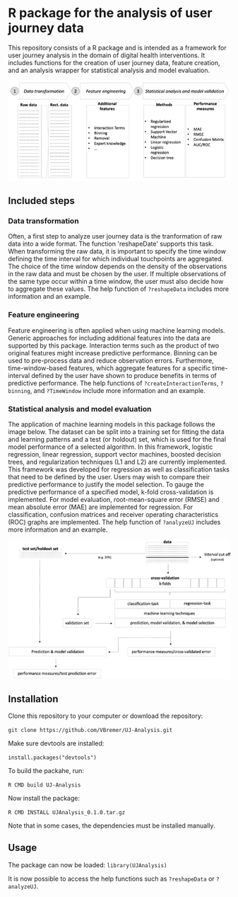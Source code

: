# R package for the analysis of user journey data
This repository consists of a R package and is intended as a framework for user journey analysis in the domain of digital health interventions. It includes functions for the creation of user journey data, feature creation, and an analysis wrapper for statistical analysis and model evaluation.

![](assets/process.png)

## Included steps 

### Data transformation
Often, a first step to analyze user journey data is the tranformation of raw data into a wide format. The function 'reshapeDate' supports this task. When transforming the raw data, it is important to specify the time window defining the time interval for which individual touchpoints are aggregated. The choice of the time window depends on the density of the observations in the raw data and must be chosen by the user. If multiple observations of the same type occur within a time window, the user must also decide how to aggregate these values. The help function of `?reshapeData` includes more information and an example.

### Feature engineering
Feature engineering is often applied when using machine learning models. Generic approaches for including additional features into the data are supported by this package. Interaction terms such as the product of two original features might increase predictive performance. Binning can be used to pre-process data and reduce observation errors. Furthermore, time-window-based features, which aggregate features for a specific time-interval defined by the user have shown to produce benefits in terms of predictive performance. The help functions of `?createInteractionTerms`, `?binning`, and `?TimeWindow` include more information and an example.

### Statistical analysis and model evaluation
The application of machine learning models in this package follows the image below. The dataset can be split into a training set for fitting the data and learning patterns and a test (or holdout) set, which is used for the final model performance of a selected algorithm. In this framework, logistic regression, linear regression, support vector machines, boosted decision trees, and regularization techniques (L1 and L2) are currently implemented. This framework was developed for regression as well as classification tasks that need to be defined by the user. Users may wish to compare their predictive performance to justify the model selection. To gauge the predictive performance of a specified model, k-fold cross-validation is implemented. For model evaluation, root-mean-square error (RMSE) and mean absolute error (MAE) are implemented for regression. For classification, confusion matrices and receiver operating characteristics (ROC) graphs are implemented. The help function of `?analyzeUJ` includes more information and an example.

![](assets/ML.png)


## Installation
Clone this repository to your computer or download the repository:

`git clone https://github.com/VBremer/UJ-Analysis.git`

Make sure devtools are installed: 

`install.packages("devtools")`

To build the packahe, run:

`R CMD build UJ-Analysis`

Now install the package:

`R CMD INSTALL UJAnalysis_0.1.0.tar.gz`

Note that in some cases, the dependencies must be installed manually.

## Usage
The package can now be loaded: `library(UJAnalysis)`

It is now possible to access the help functions such as `?reshapeData` or `?analyzeUJ`.
